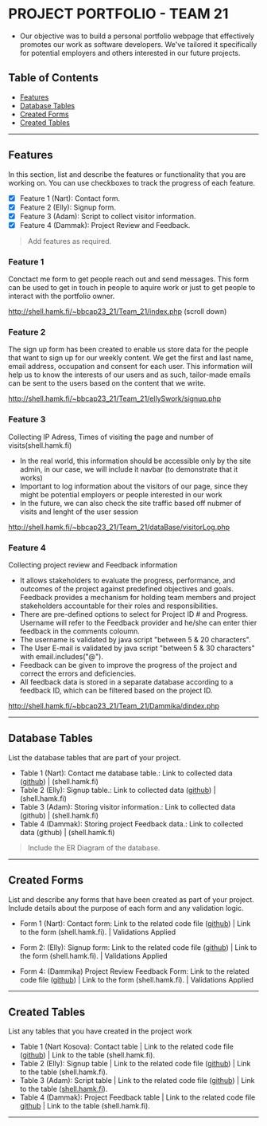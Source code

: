 # PROJECT PORTFOLIO - TEAM 21

- Our objective was to build a personal portfolio webpage that effectively promotes our work as software developers. We've tailored it specifically for potential employers and others interested in our future projects.

## Table of Contents
- [Features](#features)
- [Database Tables](#database-tables)
- [Created Forms](#created-forms)
- [Created Tables](#created-tables)

---

## Features

In this section, list and describe the features or functionality that you are working on. You can use checkboxes to track the progress of each feature.

- [X] Feature 1 (Nart): Contact form. 
- [X] Feature 2 (Elly): Signup form.
- [X] Feature 3 (Adam): Script to collect visitor information.
- [X] Feature 4 (Dammak): Project Review and Feedback.

> Add features as required. 

### Feature 1

Conctact me form to get people reach out and send messages. This form can be used to get in touch in people to aquire work or just to get people to interact with the portfolio owner.

http://shell.hamk.fi/~bbcap23_21/Team_21/index.php (scroll down)

### Feature 2

The sign up form has been created to enable us store data for the people that want to sign up for our weekly content. We get the first and last name, email address, occupation and consent for each user. This information will help us to know the interests of our users and as such, tailor-made emails can  be sent to the users based on the content that we write.

http://shell.hamk.fi/~bbcap23_21/Team_21/ellySwork/signup.php

### Feature 3

Collecting IP Adress, Times of visiting the page and number of visits(shell.hamk.fi)

- In the real world, this information should be accessible only by the site admin, in our case, we will include it navbar (to demonstrate that it works)
- Important to log information about the visitors of our page, since they might be potential employers or people interested in our work
- In the future, we can also check the site traffic based off nubmer of visits and lenght of the user session

http://shell.hamk.fi/~bbcap23_21/Team_21/dataBase/visitorLog.php



### Feature 4

Collecting project review and Feedback information


- It allows stakeholders to evaluate the progress, performance, and outcomes of the project against predefined objectives and goals. Feedback provides a mechanism for holding team members and project stakeholders accountable for their roles and responsibilities.
- There are pre-defined options to select for Project ID # and Progress. Username will refer to the Feedback provider and he/she can enter thier feedback in the comments coloumn.
- The username is validated by java script "between 5 & 20 characters".
- The User E-mail is validated by java script "between 5 & 30 characters" with email.includes("@").
- Feedback can be given to improve the progress of the project and correct the errors and deficiencies.
- All feedback data is stored in a separate database according to a feedback ID, which can be filtered based on the project ID.

http://shell.hamk.fi/~bbcap23_21/Team_21/Dammika/dindex.php

---

## Database Tables

List the database tables that are part of your project. 

- Table 1 (Nart): Contact me database table.: Link to collected data ([github](https://github.com/eokinyo/Team_21/blob/main/dataBase/read_contactMe.php)) | (shell.hamk.fi)
- Table 2 (Elly): Signup table.: Link to collected data ([github](https://github.com/eokinyo/Team_21/blob/main/ellySwork/read.php)) | (shell.hamk.fi)
- Table 3 (Adam):  Storing visitor information.: Link to collected data (github) | (shell.hamk.fi)
- Table 4 (Dammak): Storing project Feedback data.: Link to collected data (github) | (shell.hamk.fi)

> Include the ER Diagram of the database. 

---

## Created Forms

List and describe any forms that have been created as part of your project. Include details about the purpose of each form and any validation logic.

- Form 1 (Nart): Contact form: Link to the related code file ([github](https://github.com/eokinyo/Team_21/blob/main/index.php)) | Link to the form (shell.hamk.fi). | Validations Applied
- Form 2: (Elly): Signup form: Link to the related code file ([github](https://github.com/eokinyo/Team_21/blob/main/ellySwork/signup.php)) | Link to the form (shell.hamk.fi).  | Validations Applied

- Form 4: (Dammika) Project Review Feedback Form: Link to the related code file ([github](https://github.com/eokinyo/Team_21/blob/Dammika/dindex.php)) | Link to the form (shell.hamk.fi). | Validations Applied

---

## Created Tables

List any tables that you have created in the project work

- Table 1 (Nart Kosova): Contact table | Link to the related code file ([github](https://github.com/eokinyo/Team_21/blob/main/dataBase/submit_contactMe.php)) | Link to the table (shell.hamk.fi).
- Table 2 (Elly): Signup table | Link to the related code file ([github](https://github.com/eokinyo/Team_21/blob/main/ellySwork/process.php)) | Link to the table (shell.hamk.fi).
- Table 3 (Adam): Script table | Link to the related code file ([github](https://github.com/eokinyo/Team_21/blob/main/dataBase/visitorLog.php)) | Link to the table ([shell.hamk.fi](http://shell.hamk.fi/pma/index.php?route=/sql&pos=0&db=wp_bbcap23_21&table=TABLE_VISIT)).
- Table 4 (Dammak): Project Feedback table | Link to the related code file [github](https://github.com/eokinyo/Team_21/blob/Dammika/process.php) | Link to the table (shell.hamk.fi).

---
